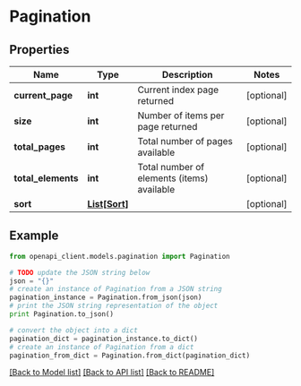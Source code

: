 # Pagination


## Properties
Name | Type | Description | Notes
------------ | ------------- | ------------- | -------------
**current_page** | **int** | Current index page returned | [optional] 
**size** | **int** | Number of items per page returned | [optional] 
**total_pages** | **int** | Total number of pages available | [optional] 
**total_elements** | **int** | Total number of elements (items) available | [optional] 
**sort** | [**List[Sort]**](Sort.md) |  | [optional] 

## Example

```python
from openapi_client.models.pagination import Pagination

# TODO update the JSON string below
json = "{}"
# create an instance of Pagination from a JSON string
pagination_instance = Pagination.from_json(json)
# print the JSON string representation of the object
print Pagination.to_json()

# convert the object into a dict
pagination_dict = pagination_instance.to_dict()
# create an instance of Pagination from a dict
pagination_from_dict = Pagination.from_dict(pagination_dict)
```
[[Back to Model list]](../README.md#documentation-for-models) [[Back to API list]](../README.md#documentation-for-api-endpoints) [[Back to README]](../README.md)


